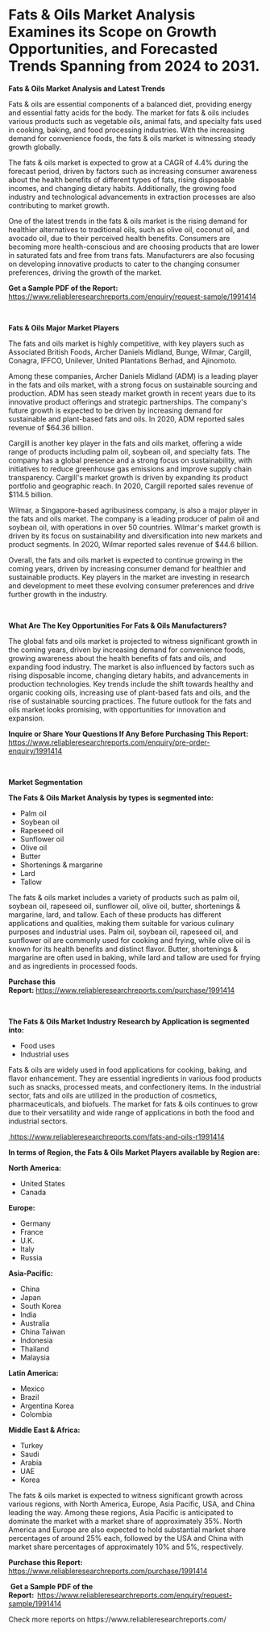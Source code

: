 <p><h1>Fats & Oils Market Analysis Examines its Scope on Growth Opportunities, and Forecasted Trends Spanning from 2024 to 2031.</h1></p><p><strong>Fats & Oils Market Analysis and Latest Trends</strong></p>
<p><p>Fats & oils are essential components of a balanced diet, providing energy and essential fatty acids for the body. The market for fats & oils includes various products such as vegetable oils, animal fats, and specialty fats used in cooking, baking, and food processing industries. With the increasing demand for convenience foods, the fats & oils market is witnessing steady growth globally.</p><p>The fats & oils market is expected to grow at a CAGR of 4.4% during the forecast period, driven by factors such as increasing consumer awareness about the health benefits of different types of fats, rising disposable incomes, and changing dietary habits. Additionally, the growing food industry and technological advancements in extraction processes are also contributing to market growth.</p><p>One of the latest trends in the fats & oils market is the rising demand for healthier alternatives to traditional oils, such as olive oil, coconut oil, and avocado oil, due to their perceived health benefits. Consumers are becoming more health-conscious and are choosing products that are lower in saturated fats and free from trans fats. Manufacturers are also focusing on developing innovative products to cater to the changing consumer preferences, driving the growth of the market.</p></p>
<p><strong>Get a Sample PDF of the Report:&nbsp;</strong> <a href="https://www.reliableresearchreports.com/enquiry/request-sample/1991414">https://www.reliableresearchreports.com/enquiry/request-sample/1991414</a></p>
<p>&nbsp;</p>
<p><strong>Fats & Oils Major Market Players</strong></p>
<p><p>The fats and oils market is highly competitive, with key players such as Associated British Foods, Archer Daniels Midland, Bunge, Wilmar, Cargill, Conagra, IFFCO, Unilever, United Plantations Berhad, and Ajinomoto. </p><p>Among these companies, Archer Daniels Midland (ADM) is a leading player in the fats and oils market, with a strong focus on sustainable sourcing and production. ADM has seen steady market growth in recent years due to its innovative product offerings and strategic partnerships. The company's future growth is expected to be driven by increasing demand for sustainable and plant-based fats and oils. In 2020, ADM reported sales revenue of $64.36 billion.</p><p>Cargill is another key player in the fats and oils market, offering a wide range of products including palm oil, soybean oil, and specialty fats. The company has a global presence and a strong focus on sustainability, with initiatives to reduce greenhouse gas emissions and improve supply chain transparency. Cargill's market growth is driven by expanding its product portfolio and geographic reach. In 2020, Cargill reported sales revenue of $114.5 billion.</p><p>Wilmar, a Singapore-based agribusiness company, is also a major player in the fats and oils market. The company is a leading producer of palm oil and soybean oil, with operations in over 50 countries. Wilmar's market growth is driven by its focus on sustainability and diversification into new markets and product segments. In 2020, Wilmar reported sales revenue of $44.6 billion. </p><p>Overall, the fats and oils market is expected to continue growing in the coming years, driven by increasing consumer demand for healthier and sustainable products. Key players in the market are investing in research and development to meet these evolving consumer preferences and drive further growth in the industry.</p></p>
<p>&nbsp;</p>
<p><strong>What Are The Key Opportunities For Fats & Oils Manufacturers?</strong></p>
<p><p>The global fats and oils market is projected to witness significant growth in the coming years, driven by increasing demand for convenience foods, growing awareness about the health benefits of fats and oils, and expanding food industry. The market is also influenced by factors such as rising disposable income, changing dietary habits, and advancements in production technologies. Key trends include the shift towards healthy and organic cooking oils, increasing use of plant-based fats and oils, and the rise of sustainable sourcing practices. The future outlook for the fats and oils market looks promising, with opportunities for innovation and expansion.</p></p>
<p><strong>Inquire or Share Your Questions If Any Before Purchasing This Report:</strong> <a href="https://www.reliableresearchreports.com/enquiry/pre-order-enquiry/1991414">https://www.reliableresearchreports.com/enquiry/pre-order-enquiry/1991414</a></p>
<p>&nbsp;</p>
<p><strong>Market Segmentation</strong></p>
<p><strong>The Fats & Oils Market Analysis by types is segmented into:</strong></p>
<p><ul><li>Palm oil</li><li>Soybean oil</li><li>Rapeseed oil</li><li>Sunflower oil</li><li>Olive oil</li><li>Butter</li><li>Shortenings & margarine</li><li>Lard</li><li>Tallow</li></ul></p>
<p><p>The fats & oils market includes a variety of products such as palm oil, soybean oil, rapeseed oil, sunflower oil, olive oil, butter, shortenings & margarine, lard, and tallow. Each of these products has different applications and qualities, making them suitable for various culinary purposes and industrial uses. Palm oil, soybean oil, rapeseed oil, and sunflower oil are commonly used for cooking and frying, while olive oil is known for its health benefits and distinct flavor. Butter, shortenings & margarine are often used in baking, while lard and tallow are used for frying and as ingredients in processed foods.</p></p>
<p><strong>Purchase this Report:&nbsp;</strong><a href="https://www.reliableresearchreports.com/purchase/1991414">https://www.reliableresearchreports.com/purchase/1991414</a></p>
<p>&nbsp;</p>
<p><strong>The Fats & Oils Market Industry Research by Application is segmented into:</strong></p>
<p><ul><li>Food uses</li><li>Industrial uses</li></ul></p>
<p><p>Fats & oils are widely used in food applications for cooking, baking, and flavor enhancement. They are essential ingredients in various food products such as snacks, processed meats, and confectionery items. In the industrial sector, fats and oils are utilized in the production of cosmetics, pharmaceuticals, and biofuels. The market for fats & oils continues to grow due to their versatility and wide range of applications in both the food and industrial sectors.</p></p>
<p><a href="https://www.reliableresearchreports.com/fats-and-oils-r1991414">&nbsp;https://www.reliableresearchreports.com/fats-and-oils-r1991414</a></p>
<p><strong>In terms of Region, the Fats & Oils Market Players available by Region are:</strong></p>
<p>
    <p> <strong> North America: </strong>
        <ul>
            <li>United States</li>
            <li>Canada</li>
        </ul>
        </p> 
    <p> <strong> Europe: </strong>
        <ul>
            <li>Germany</li>
            <li>France</li>
            <li>U.K.</li>
            <li>Italy</li>
            <li>Russia</li>
        </ul>
        </p> 
    <p> <strong> Asia-Pacific: </strong>
        <ul>
            <li>China</li>
            <li>Japan</li>
            <li>South Korea</li>
            <li>India</li>
            <li>Australia</li>
            <li>China Taiwan</li>
            <li>Indonesia</li>
            <li>Thailand</li>
            <li>Malaysia</li>
        </ul>
        </p> 
    <p> <strong> Latin America: </strong>
        <ul>
            <li>Mexico</li>
            <li>Brazil</li>
            <li>Argentina Korea</li>
            <li>Colombia</li>
        </ul>
        </p> 
    <p> <strong> Middle East & Africa: </strong>
        <ul>
            <li>Turkey</li>
            <li>Saudi</li>
            <li>Arabia</li>
            <li>UAE</li>
            <li>Korea</li>
        </ul>
    </p>
    </p>
<p><p>The fats & oils market is expected to witness significant growth across various regions, with North America, Europe, Asia Pacific, USA, and China leading the way. Among these regions, Asia Pacific is anticipated to dominate the market with a market share of approximately 35%. North America and Europe are also expected to hold substantial market share percentages of around 25% each, followed by the USA and China with market share percentages of approximately 10% and 5%, respectively.</p></p>
<p><strong>Purchase this Report: </strong><a href="https://www.reliableresearchreports.com/purchase/1991414">https://www.reliableresearchreports.com/purchase/1991414</a></p>
<p>&nbsp;<strong>Get a Sample PDF of the Report:&nbsp;&nbsp;</strong><a href="https://www.reliableresearchreports.com/enquiry/request-sample/1991414">https://www.reliableresearchreports.com/enquiry/request-sample/1991414</a></p>
<p><strong></strong></p>
<p>Check more reports on https://www.reliableresearchreports.com/</p>